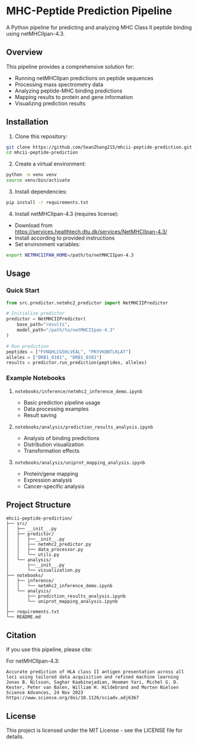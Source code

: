 # MHC-Peptide Prediction Pipeline

A Python pipeline for predicting and analyzing MHC Class II peptide binding using netMHCIIpan-4.3.

## Overview

This pipeline provides a comprehensive solution for:
- Running netMHCIIpan predictions on peptide sequences
- Processing mass spectrometry data
- Analyzing peptide-MHC binding predictions
- Mapping results to protein and gene information
- Visualizing prediction results

## Installation

1. Clone this repository:
```bash
git clone https://github.com/SeanZhang215/mhcii-peptide-prediction.git
cd mhcii-peptide-prediction
```

2. Create a virtual environment:
```bash
python -m venv venv
source venv/bin/activate 
```

3. Install dependencies:
```bash
pip install -r requirements.txt
```

4. Install netMHCIIpan-4.3 (requires license):
- Download from https://services.healthtech.dtu.dk/services/NetMHCIIpan-4.3/
- Install according to provided instructions
- Set environment variables:
```bash
export NETMHCIIPAN_HOME=/path/to/netMHCIIpan-4.3
```

## Usage

### Quick Start

```python
from src.predictor.netmhc2_predictor import NetMHCIIPredictor

# Initialize predictor
predictor = NetMHCIIPredictor(
    base_path="results",
    model_path="/path/to/netMHCIIpan-4.3"
)

# Run prediction
peptides = ["FVNQHLCGSHLVEAL", "PKYVKQNTLKLAT"]
alleles = ["DRB1_0101", "DRB1_0301"]
results = predictor.run_prediction(peptides, alleles)
```

### Example Notebooks

1. `notebooks/inference/netmhc2_inference_demo.ipynb`
   - Basic prediction pipeline usage
   - Data processing examples
   - Result saving

2. `notebooks/analysis/prediction_results_analysis.ipynb`
   - Analysis of binding predictions
   - Distribution visualization
   - Transformation effects

3. `notebooks/analysis/uniprot_mapping_analysis.ipynb`
   - Protein/gene mapping
   - Expression analysis
   - Cancer-specific analysis

## Project Structure

```
mhcii-peptide-prediction/
├── src/
│   ├── __init__.py
│   ├── predictor/
│   │   ├──__init__.py
│   │   ├── netmhc2_predictor.py
│   │   ├── data_processor.py
│   │   └── utils.py
│   └── analysis/
│       ├──__init__.py
│       └── visualization.py
├── notebooks/
│   ├── inference/
│   │   └── netmhc2_inference_demo.ipynb
│   └── analysis/
│       ├── prediction_results_analysis.ipynb
│       └── uniprot_mapping_analysis.ipynb
│ 
├── requirements.txt
└── README.md
```


## Citation

If you use this pipeline, please cite:

For netMHCIIpan-4.3:
```
Accurate prediction of HLA class II antigen presentation across all loci using tailored data acquisition and refined machine learning
Jonas B. Nilsson, Saghar Kaabinejadian, Hooman Yari, Michel G. D. Kester, Peter van Balen, William H. Hildebrand and Morten Nielsen
Science Advances, 24 Nov 2023
https://www.science.org/doi/10.1126/sciadv.adj6367
```


## License

This project is licensed under the MIT License - see the LICENSE file for details.

